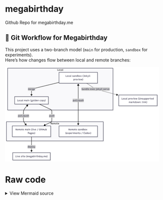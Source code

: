 # megabirthday
Github Repo for megabirthday.me 

## 🔀 Git Workflow for Megabirthday

This project uses a two-branch model (`main` for production, `sandbox` for experiments).  
Here’s how changes flow between local and remote branches:

![Megabirthday Git workflow](assets/diagrams/mermaid-workflow.png)

# Raw code

<details>
<summary>View Mermaid source</summary>

```mermaid
flowchart TD

    subgraph Local
        LMain["Local main (golden copy)"]
        LSandbox["Local sandbox (Jekyll preview)"]
    end

    subgraph Remote
        RMain["Remote main (live / GitHub Pages)"]
        RSandbox["Remote sandbox (experiments / Codex)"]
    end

    %% Sync paths
    LMain <-- pull/push --> RMain
    LSandbox <-- pull/push --> RSandbox

    %% Preview locally
    LSandbox -. "bundle exec jekyll serve" .-> Preview["Local preview (http://localhost:4000)"]

    %% Promotion to live
    LSandbox -->|merge| LMain
    LMain -->|push| RMain
    RMain -->|deploy| Live["Live site (megabirthday.me)"]

</details>







